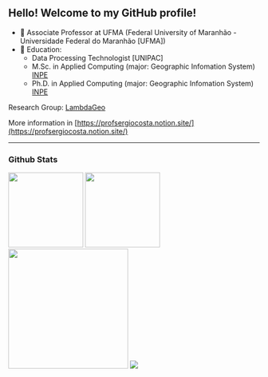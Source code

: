 
## Hello! Welcome to my GitHub profile!
 
- 💼 Associate Professor at UFMA (Federal University of Maranhão - Universidade Federal do Maranhão [UFMA])
- 🥇 Education:
  - Data Processing Technologist [UNIPAC]
  - M.Sc. in  Applied Computing (major: Geographic Infomation System) [INPE](https://www.gov.br/inpe/pt-br)
  - Ph.D. in  Applied Computing (major: Geographic Infomation System) [INPE](https://www.gov.br/inpe/pt-br)

Research Group: [LambdaGeo](https://github.com/LambdaGeo)
  
More information in [https://profsergiocosta.notion.site/](https://profsergiocosta.notion.site/)


----
### Github Stats




 <p align="left"> 
  <img height="150em" src="https://github-readme-stats.vercel.app/api?username=profsergiocosta&show_icons=true&theme=dark&include_all_commits=true&count_private=true" />
  <img height="150em" src="https://github-readme-streak-stats.herokuapp.com/?user=profsergiocosta&theme=dark&hide_border=false" /><br/>

  

<img height="240em" src="https://github-readme-stats.vercel.app/api/top-langs/?username=profsergiocosta&layout=compact&hide=Assembly,HTML,Hack,Scilab,Makefile,ANTLR,Jupyter%20Notebook&langs_count=10&theme=dark" />

<a href="https://github.com/profsergiocosta"> 
  <img src="http://github-profile-summary-cards.vercel.app/api/cards/profile-details?username=profsergiocosta&theme=transparent&bg_color=blue" /> 
</a>




